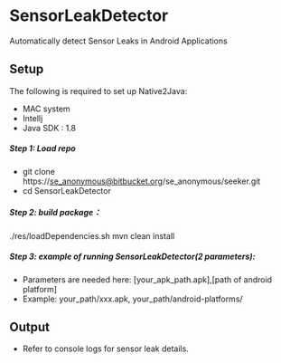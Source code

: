 # SensorLeakDetector

Automatically detect Sensor Leaks in Android Applications


## Setup
The following is required to set up Native2Java:
* MAC system
* Intellj
* Java SDK : 1.8

##### Step 1: Load repo
* git clone https://se_anonymous@bitbucket.org/se_anonymous/seeker.git
* cd SensorLeakDetector

##### Step 2: build package：
./res/loadDependencies.sh
mvn clean install

##### Step 3: example of running SensorLeakDetector(2 parameters):
* Parameters are needed here: [your_apk_path.apk],[path of android platform]
* Example: your_path/xxx.apk, your_path/android-platforms/
       
   
## Output
* Refer to console logs for sensor leak details.

